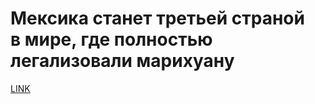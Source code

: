 # Мексика станет третьей страной в мире, где полностью легализовали марихуану



[LINK](https://varlamov.ru/4210039.html)